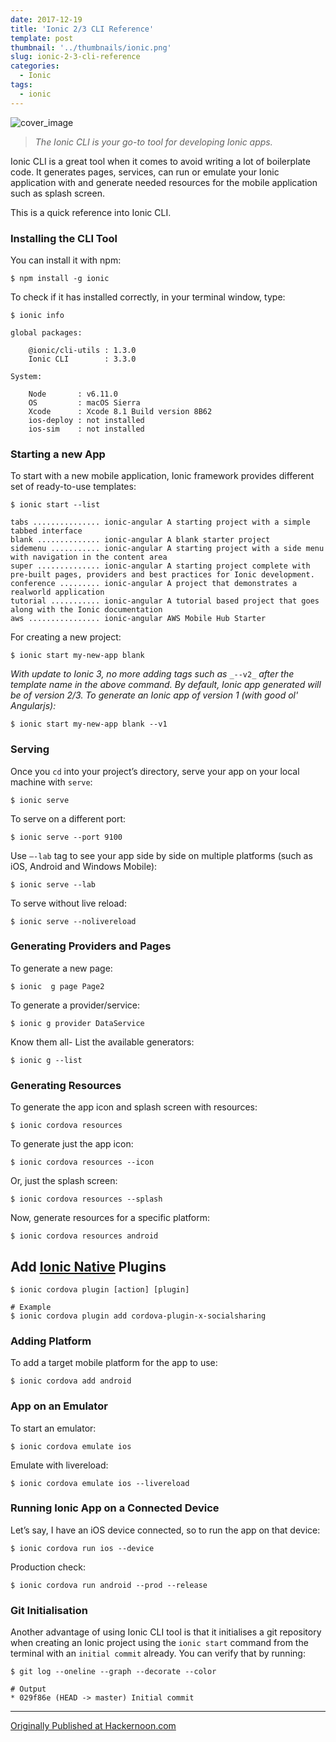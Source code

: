 ```yaml
---
date: 2017-12-19
title: 'Ionic 2/3 CLI Reference'
template: post
thumbnail: '../thumbnails/ionic.png'
slug: ionic-2-3-cli-reference
categories:
  - Ionic
tags:
  - ionic
---
```


![cover_image](https://miro.medium.com/max/2560/0*bpOjlkmo8k7rocHb.jpg)

> _The Ionic CLI is your go-to tool for developing Ionic apps._

Ionic CLI is a great tool when it comes to avoid writing a lot of boilerplate code. It generates pages, services, can run or emulate your Ionic application with and generate needed resources for the mobile application such as splash screen.

This is a quick reference into Ionic CLI.

### Installing the CLI Tool

You can install it with npm:

```shell
$ npm install -g ionic
```

To check if it has installed correctly, in your terminal window, type:

```shell
$ ionic info

global packages:

    @ionic/cli-utils : 1.3.0
    Ionic CLI        : 3.3.0

System:

    Node       : v6.11.0
    OS         : macOS Sierra
    Xcode      : Xcode 8.1 Build version 8B62
    ios-deploy : not installed
    ios-sim    : not installed
```

### Starting a new App

To start with a new mobile application, Ionic framework provides different set of ready-to-use templates:

```shell
$ ionic start --list

tabs ............... ionic-angular A starting project with a simple tabbed interface
blank .............. ionic-angular A blank starter project
sidemenu ........... ionic-angular A starting project with a side menu with navigation in the content area
super .............. ionic-angular A starting project complete with pre-built pages, providers and best practices for Ionic development.
conference ......... ionic-angular A project that demonstrates a realworld application
tutorial ........... ionic-angular A tutorial based project that goes along with the Ionic documentation
aws ................ ionic-angular AWS Mobile Hub Starter
```

For creating a new project:

```shell
$ ionic start my-new-app blank
```

_With update to Ionic 3, no more adding tags such as_ `_--v2_` _after the template name in the above command. By default, Ionic app generated will be of version 2/3. To generate an Ionic app of version 1 (with good ol' Angularjs):_

```shell
$ ionic start my-new-app blank --v1
```

### Serving

Once you `cd` into your project’s directory, serve your app on your local machine with `serve`:

```shell
$ ionic serve
```

To serve on a different port:

```shell
$ ionic serve --port 9100
```

Use `–-lab` tag to see your app side by side on multiple platforms (such as iOS, Android and Windows Mobile):

```shell
$ ionic serve --lab
```

To serve without live reload:

```shell
$ ionic serve --nolivereload
```

### Generating Providers and Pages

To generate a new page:

```shell
$ ionic  g page Page2
```

To generate a provider/service:

```shell
$ ionic g provider DataService
```

Know them all- List the available generators:

```shell
$ ionic g --list
```

### Generating Resources

To generate the app icon and splash screen with resources:

```shell
$ ionic cordova resources
```

To generate just the app icon:

```shell
$ ionic cordova resources --icon
```

Or, just the splash screen:

```shell
$ ionic cordova resources --splash
```

Now, generate resources for a specific platform:

```shell
$ ionic cordova resources android
```

## Add [Ionic Native](https://ionicframework.com/docs/v2/native/) Plugins

```shell
$ ionic cordova plugin [action] [plugin]

# Example
$ ionic cordova plugin add cordova-plugin-x-socialsharing
```

### Adding Platform

To add a target mobile platform for the app to use:

```shell
$ ionic cordova add android
```

### App on an Emulator

To start an emulator:

```shell
$ ionic cordova emulate ios
```

Emulate with livereload:

```shell
$ ionic cordova emulate ios --livereload
```

### Running Ionic App on a Connected Device

Let’s say, I have an iOS device connected, so to run the app on that device:

```shell
$ ionic cordova run ios --device
```

Production check:

```shell
$ ionic cordova run android --prod --release
```

### Git Initialisation

Another advantage of using Ionic CLI tool is that it initialises a git repository when creating an Ionic project using the `ionic start` command from the terminal with an `initial commit` already. You can verify that by running:

```shell
$ git log --oneline --graph --decorate --color

# Output
* 029f86e (HEAD -> master) Initial commit
```

---

[Originally Published at Hackernoon.com](https://medium.com/hackernoon/ionic-2-3-cli-reference-13f9fae3f964)
